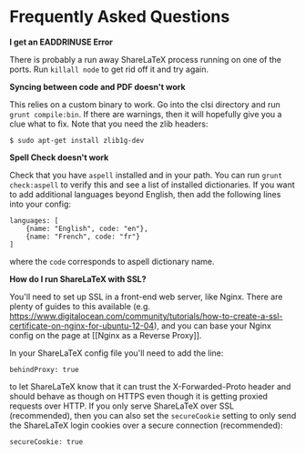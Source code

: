 # Frequently Asked Questions

**I get an EADDRINUSE Error**

There is probably a run away ShareLaTeX process running on one of the ports. Run `killall node` to get rid off it and try again.

**Syncing between code and PDF doesn't work**

This relies on a custom binary to work. Go into the clsi directory and run `grunt compile:bin`. If there are warnings, then it will hopefully give you a clue what to fix. Note that you need the zlib headers:

```
$ sudo apt-get install zlib1g-dev
```

**Spell Check doesn't work**

Check that you have `aspell` installed and in your path. You can run `grunt check:aspell` to verify this and see a list of installed dictionaries. If you want to add additional languages beyond English, then add the following lines into your config:

```
languages: [
    {name: "English", code: "en"},
    {name: "French", code: "fr"}
]
```

where the `code` corresponds to aspell dictionary name.

**How do I run ShareLaTeX with SSL?**

You'll need to set up SSL in a front-end web server, like Nginx. There are plenty of guides to this available (e.g. https://www.digitalocean.com/community/tutorials/how-to-create-a-ssl-certificate-on-nginx-for-ubuntu-12-04), and you can base your Nginx config on the page at [[Nginx as a Reverse Proxy]].

In your ShareLaTeX config file you'll need to add the line:

```
behindProxy: true
```

to let ShareLaTeX know that it can trust the X-Forwarded-Proto header and should behave as though on HTTPS even though it is getting proxied requests over HTTP. If you only serve ShareLaTeX over SSL (recommended), then you can also set the `secureCookie` setting to only send the ShareLaTeX login cookies over a secure connection (recommended):

```
secureCookie: true
```